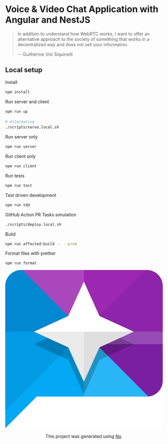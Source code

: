 # Voice & Video Chat Application with Angular and NestJS

> In addition to understand how WebRTC works, I want to offer an alternative approach to the society of something that works in a decentralized way and does not sell your information.
>
> -- Guilherme Visi Siquinelli

## Local setup

Install

```sh
npm install
```

Run server and client

```sh
npm run up

# Alternative
./scripts/serve.local.sh
```

Run server only

```sh
npm run server
```

Run client only

```sh
npm run client
```

Run tests

```sh
npm run test
```

Test driven development

```sh
npm run tdd
```

GitHub Action PR Tasks simulation

```sh
./scripts/deploy.local.sh
```

Build

```sh
npm run affected:build -- --prod
```

Format files with prettier

```sh
npm run format
```

<center>

![Peek Contact](packs/shared/assets/src/lib/images/logo-purple-blue.svg)

This project was generated using [Nx](https://nx.dev).

</center>

